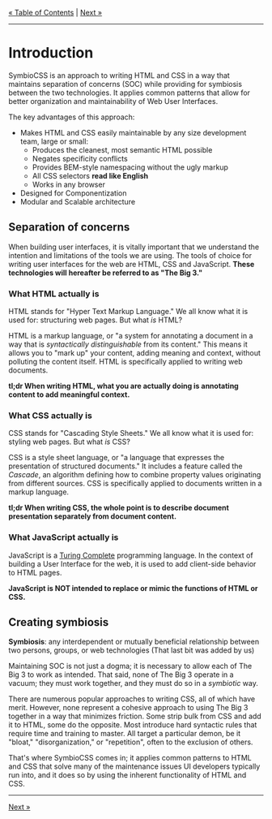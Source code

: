 [&laquo; Table of Contents](https://github.com/gbdrummer/symbiocss) | [Next &raquo;](/)

---

# Introduction

SymbioCSS is an approach to writing HTML and CSS in a way that maintains separation of concerns (SOC) while providing for symbiosis between the two technologies. It applies common patterns that allow for better organization and maintainability of Web User Interfaces.

The key advantages of this approach:

- Makes HTML and CSS easily maintainable by any size development team, large or small:
	- Produces the cleanest, most semantic HTML possible
	- Negates specificity conflicts
	- Provides BEM-style namespacing without the ugly markup
	- All CSS selectors **read like English**
	- Works in any browser
- Designed for Componentization
- Modular and Scalable architecture

## Separation of concerns
When building user interfaces, it is vitally important that we understand the intention and limitations of the tools we are using.  The tools of choice for writing user interfaces for the web are HTML, CSS and JavaScript. **These technologies will hereafter be referred to as "The Big 3."**

### What HTML actually is
HTML stands for "Hyper Text Markup Language." We all know what it is used for: structuring web pages. But what *is* HTML?

HTML is a markup language, or "a system for annotating a document in a way that is *syntactically distinguishable* from its content." This means it allows you to "mark up" your content, adding meaning and context, without polluting the content itself. HTML is specifically applied to writing web documents. 

**tl;dr When writing HTML, what you are actually doing is annotating content to add meaningful context.**

### What CSS actually is
CSS stands for "Cascading Style Sheets." We all know what it is used for: styling web pages. But what *is* CSS?

CSS is a style sheet language, or "a language that expresses the presentation of structured documents." It includes a feature called the *Cascade*, an algorithm defining how to combine property values originating from different sources. CSS is specifically applied to documents written in a markup language.

**tl;dr When writing CSS, the whole point is to describe document presentation separately from document content.**

### What JavaScript actually is
JavaScript is a [Turing Complete](https://en.wikipedia.org/wiki/Turing_completeness) programming language. In the context of building a User Interface for the web, it is used to add client-side behavior to HTML pages.

**JavaScript is NOT intended to replace or mimic the functions of HTML or CSS.**

## Creating symbiosis
**Symbiosis**: any interdependent or mutually beneficial relationship between two persons, groups, or web technologies (That last bit was added by us)

Maintaining SOC is not just a dogma; it is necessary to allow each of The Big 3 to work as intended. That said, none of The Big 3 operate in a vacuum; they must work together, and they must do so in a *symbiotic* way.

There are numerous popular approaches to writing CSS, all of which have merit. However, none represent a cohesive approach to using The Big 3 together in a way that minimizes friction. Some strip bulk from CSS and add it to HTML, some do the opposite. Most introduce hard syntactic rules that require time and training to master. All target a particular demon, be it "bloat," "disorganization," or "repetition", often to the exclusion of others.

That's where SymbioCSS comes in; it applies common patterns to HTML and CSS that solve many of the maintenance issues UI developers typically run into, and it does so by using the inherent functionality of HTML and CSS.

---
[Next &raquo;](/)
